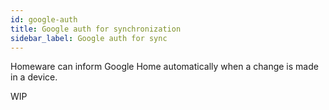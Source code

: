 ```yaml
---
id: google-auth
title: Google auth for synchronization
sidebar_label: Google auth for sync
---
```


Homeware can inform Google Home automatically when a change is made in a device.

WIP
